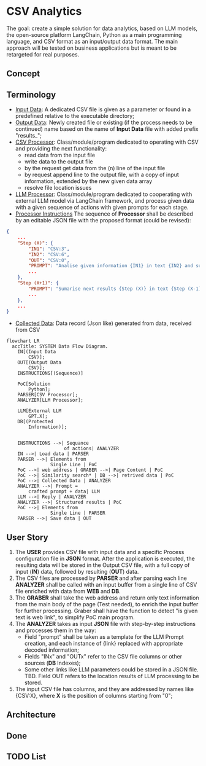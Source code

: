 # CSV Analytics

The goal: create a simple solution for data analytics, based on LLM models, the open-source platform LangChain, Python as a main programming language, and CSV format as an input/output data format.
The main approach will be tested on business applications but is meant to be retargeted for real purposes.

## Concept

## Terminology

- [Input Data](IN): A dedicated CSV file is given as a parameter or found in a predefined relative to the executable directory;
- [Output Data](OUT): Newly created file or existing (if the process needs to be continued) name based on the name of **Input Data** file with added prefix "results_";
- [CSV Processor](PARSER): Class/module/program dedicated to operating with CSV and providing the next functionality:
  - read data from the input file
  - write data to the output file
  - by the request get data from the (n) line of the input file
  - by request append line to the output file, with a copy of input information, extended by the new given data array
  - resolve file location issues
- [LLM Processor](ANALYZER): Class/module/program dedicated to cooperating with external LLM model via LangChain framework, and process given data with a given sequence of actions with given prompts for each stage. 
- [Processor Instructions](INSTRUCTIONS) The sequence of **Processor** shall be described by an editable JSON file with the proposed format (could be revised):

```json
{
    ...
    "Step (X)": {
        "IN1": "CSV:3",
        "IN2": "CSV:6",
        "OUT": "CSV:0", 
        "PROMPT": "Analise given information {IN1} in text {IN2} and sumarise results",
        ...
    },
    "Step (X+1)": {
        "PROMPT": "Sumarise next results {Step (X)} in text {Step (X-1)} and sumarise results",
        ...
    },
    ...
}
```

- [Collected Data](DATA): Data record (Json like) generated from data, received from CSV  

```mermaid
flowchart LR
  accTitle: SYSTEM Data Flow Diagram.
    IN[(Input Data
        CSV)];
    OUT[(Output Data
        CSV)];
    INSTRUCTIONS[(Sequence)]

    PoC[Solution
        Python];
    PARSER[CSV Processor];
    ANALYZER[LLM Processor];

    LLM[External LLM
        GPT.X];
    DB[(Protected
        Information)];


    INSTRUCTIONS -->| Sequance 
                     of actions| ANALYZER
    IN -->| Load data | PARSER
    PARSER -->| Elements from
                Single Line | PoC
    PoC -->| web address | GRABER -->| Page Content | PoC
    PoC -->| Similarity search* | DB -->| retrived data | PoC
    PoC -->| Collected Data | ANALYZER
    ANALYZER -->| Prompt =
        crafted prompt + data| LLM
    LLM -->| Reply | ANALYZER
    ANALYZER -->| Structured results | PoC
    PoC -->| Elements from
                Single Line | PARSER
    PARSER -->| Save data | OUT
```

## User Story

1. The **USER** provides CSV file with input data and a specific Process configuration file in **JSON** format. After the application is executed, the resulting data will be stored in the Output CSV file, with a full copy of input (**IN**) data, followed by resulting (**OUT**) data.
2. The CSV files are processed by **PARSER** and after parsing each line **ANALYZER** shall be called with an input buffer from a single line of CSV file enriched with data from **WEB** and **DB**.
3. The **GRABER** shall take the web address and return only text information from the main body of the page (Test needed), to enrich the input buffer for further processing. Graber shall have the function to detect "is given text is web link", to simplify PoC main program.
4. The **ANALYZER** takes as input **JSON** file with step-by-step instructions and processes them in the way:
   - Field "prompt" shall be taken as a template for the LLM Prompt creation, and each instance of {link} replaced with appropriate decoded information;
   - Fields "INx" and "OUTx" refer to the CSV file columns or other sources (**DB** Indexes);
   - Some other links like LLM parameters could be stored in a JSON file. TBD.
Field OUT refers to the location results of LLM processing to be stored.
5. The input CSV file has columns, and they are addressed by names like {CSV:X}, where **X** is the position of columns starting from "0";

## Architecture

## Done

## TODO List 
